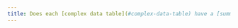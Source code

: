 ```yaml
---
title: Does each [complex data table](#complex-data-table) have a [summary](#summary-of-table)?
---
```

